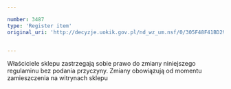 ```yaml
---

number: 3487
type: 'Register item'
original_uri: 'http://decyzje.uokik.gov.pl/nd_wz_um.nsf/0/305F48F41BD29985C1257A52002FEF3D?OpenDocument'


---
```


Właściciele sklepu zastrzegają sobie prawo do zmiany niniejszego regulaminu bez podania przyczyny. Zmiany obowiązują od momentu zamieszczenia na witrynach sklepu

